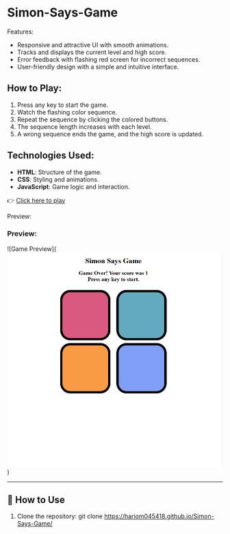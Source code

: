 # Simon-Says-Game

Features:
- Responsive and attractive UI with smooth animations.
- Tracks and displays the current level and high score.
- Error feedback with flashing red screen for incorrect sequences.
- User-friendly design with a simple and intuitive interface.

## How to Play:
1. Press any key to start the game.
2. Watch the flashing color sequence.
3. Repeat the sequence by clicking the colored buttons.
4. The sequence length increases with each level.
5. A wrong sequence ends the game, and the high score is updated.

## Technologies Used:
- **HTML**: Structure of the game.
- **CSS**: Styling and animations.
- **JavaScript**: Game logic and interaction.

👉 [Click here to play]( https://hariom045418.github.io/Simon-Says-Game/)

Preview:

### Preview:
![Game Preview](![alt text](image.png))

---

## 📖 How to Use
1. Clone the repository:
   git clone  https://hariom045418.github.io/Simon-Says-Game/
